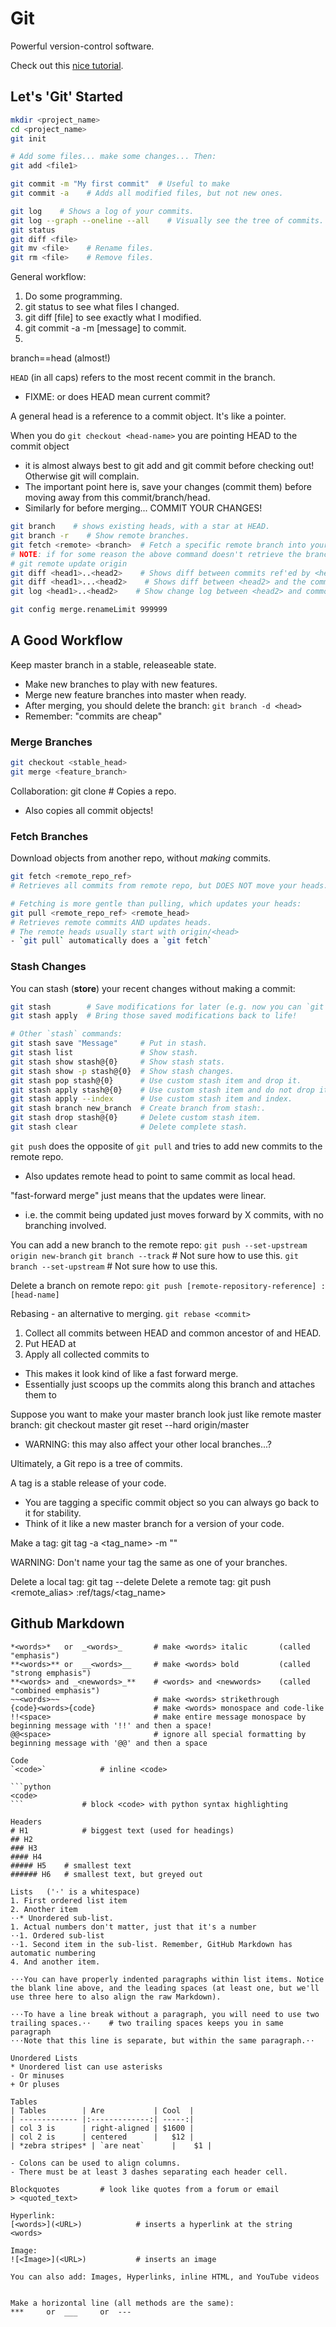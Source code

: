 # Git

Powerful version-control software.

Check out this [nice tutorial](https://www.sbf5.com/~cduan/technical/git/git-1.shtml).

## Let's 'Git' Started

```bash
mkdir <project_name>
cd <project_name>
git init

# Add some files... make some changes... Then:
git add <file1>

git commit -m "My first commit"  # Useful to make
git commit -a    # Adds all modified files, but not new ones.

git log    # Shows a log of your commits.
git log --graph --oneline --all    # Visually see the tree of commits.
git status
git diff <file>
git mv <file>    # Rename files.
git rm <file>    # Remove files.
```


General workflow:
1. Do some programming.
2. git status to see what files I changed.
3. git diff [file] to see exactly what I modified. 
4. git commit -a -m [message] to commit. 
5. 

branch==head (almost!)

`HEAD` (in all caps) refers to the most recent commit in the branch.

- FIXME: or does HEAD mean current commit?

A general head is a reference to a commit object. It's like a pointer.

When you do `git checkout <head-name>` you are pointing HEAD to the commit object <head-name>

- it is almost always best to git add and git commit before checking out! Otherwise git will complain.
- The important point here is, save your changes (commit them) before moving away from this commit/branch/head.
- Similarly for before merging... COMMIT YOUR CHANGES!

```bash
git branch    # shows existing heads, with a star at HEAD.
git branch -r    # Show remote branches.
git fetch <remote> <branch>  # Fetch a specific remote branch into your local.
# NOTE: if for some reason the above command doesn't retrieve the branch, do:
# git remote update origin 
git diff <head1>..<head2>    # Shows diff between commits ref'ed by <head1> and <head2>
git diff <head1>...<head2>    # Shows diff between <head2> and the common ancestor of <head1>,<head2>
git log <head1>..<head2>    # Show change log between <head2> and common ancestor

git config merge.renameLimit 999999
```

## A Good Workflow

Keep master branch in a stable, releaseable state.

- Make new branches to play with new features.
- Merge new feature branches into master when ready.
- After merging, you should delete the branch: `git branch -d <head>`
- Remember: "commits are cheap"

### Merge Branches

```bash
git checkout <stable_head>
git merge <feature_branch>
```

Collaboration:
git clone <remote>    # Copies a repo.
- Also copies all commit objects!

### Fetch Branches

Download objects from another repo, without *making* commits.

```bash
git fetch <remote_repo_ref>
# Retrieves all commits from remote repo, but DOES NOT move your heads.

# Fetching is more gentle than pulling, which updates your heads:
git pull <remote_repo_ref> <remote_head>
# Retrieves remote commits AND updates heads. 
# The remote heads usually start with origin/<head>
- `git pull` automatically does a `git fetch`
```

### Stash Changes

You can stash (**store**) your recent changes without making a commit:

```bash
git stash        # Save modifications for later (e.g. now you can `git pull`).
git stash apply  # Bring those saved modifications back to life!

# Other `stash` commands:
git stash save "Message"     # Put in stash.
git stash list               # Show stash.
git stash show stash@{0}     # Show stash stats.
git stash show -p stash@{0}  # Show stash changes.
git stash pop stash@{0}      # Use custom stash item and drop it.
git stash apply stash@{0}    # Use custom stash item and do not drop it.
git stash apply --index      # Use custom stash item and index.
git stash branch new_branch  # Create branch from stash:.
git stash drop stash@{0}     # Delete custom stash item.
git stash clear              # Delete complete stash.
```

`git push` does the opposite of `git pull` and tries to add new commits to the remote repo. 
- Also updates remote head to point to same commit as local head.

"fast-forward merge" just means that the updates were linear. 
- i.e. the commit being updated just moves forward by X commits, with no branching involved.

You can add a new branch to the remote repo:
`git push --set-upstream origin new-branch`
`git branch --track`    # Not sure how to use this.
`git branch --set-upstream`    # Not sure how to use this.

Delete a branch on remote repo:
`git push [remote-repository-reference] :[head-name]`

Rebasing - an alternative to merging.
`git rebase <commit>`
1. Collect all commits between HEAD and common ancestor of <commit> and HEAD. 
2. Put HEAD at <commit>
3. Apply all collected commits to <commit>
- This makes it look kind of like a fast forward merge.
- Essentially just scoops up the commits along this branch and attaches them to <commit>

Suppose you want to make your master branch look just like remote master branch:
git checkout master
git reset --hard origin/master
- WARNING: this may also affect your other local branches...?

Ultimately, a Git repo is a tree of commits.

A tag is a stable release of your code. 
- You are tagging a specific commit object so you can always go back to it for stability.
- Think of it like a new master branch for a version of your code. 

Make a tag:
git tag -a <tag_name> -m "<some message about it>"

WARNING: Don't name your tag the same as one of your branches.

Delete a local tag:
git tag --delete <tagname>
Delete a remote tag:
git push <remote_alias> :ref/tags/<tag_name> 

## Github Markdown

```
*<words>*	or 	_<words>_		# make <words> italic		(called "emphasis")
**<words>** or 	__<words>__		# make <words> bold 		(called "strong emphasis")
**<words> and _<newwords>_**	# <words> and <newwords> 	(called "combined emphasis")
~~<words>~~ 					# make <words> strikethrough
{code}<words>{code} 			# make <words> monospace and code-like
!!<space>						# make entire message monospace by beginning message with '!!' and then a space!
@@<space>						# ignore all special formatting by beginning message with '@@' and then a space

Code
`<code>`			# inline <code>

```python
<code>
```				# block <code> with python syntax highlighting

Headers
# H1			# biggest text (used for headings)
## H2
### H3
#### H4
##### H5	# smallest text
###### H6	# smallest text, but greyed out

Lists	('⋅' is a whitespace)
1. First ordered list item
2. Another item
⋅⋅* Unordered sub-list. 
1. Actual numbers don't matter, just that it's a number
⋅⋅1. Ordered sub-list
⋅⋅1. Second item in the sub-list. Remember, GitHub Markdown has automatic numbering
4. And another item.

⋅⋅⋅You can have properly indented paragraphs within list items. Notice the blank line above, and the leading spaces (at least one, but we'll use three here to also align the raw Markdown).

⋅⋅⋅To have a line break without a paragraph, you will need to use two trailing spaces.⋅⋅	# two trailing spaces keeps you in same paragraph
⋅⋅⋅Note that this line is separate, but within the same paragraph.⋅⋅

Unordered Lists
* Unordered list can use asterisks
- Or minuses
+ Or pluses

Tables
| Tables        | Are           | Cool  |
| ------------- |:-------------:| -----:|
| col 3 is      | right-aligned | $1600 |
| col 2 is      | centered      |   $12 |
| *zebra stripes* | `are neat`      |    $1 |

- Colons can be used to align columns.
- There must be at least 3 dashes separating each header cell.

Blockquotes			# look like quotes from a forum or email
> <quoted_text>

Hyperlink:
[<words>](<URL>)			# inserts a hyperlink at the string <words>

Image:
![<Image>](<URL>)			# inserts an image

You can also add: Images, Hyperlinks, inline HTML, and YouTube videos


Make a horizontal line (all methods are the same):
*** 	or 	___ 	or 	---	
```
